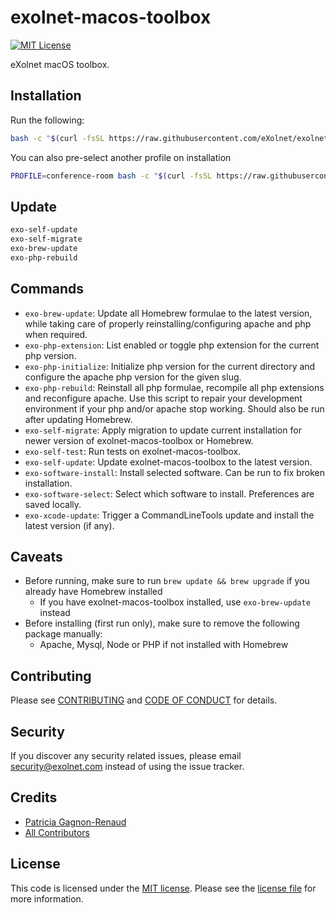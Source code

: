 # exolnet-macos-toolbox

[![MIT License](https://img.shields.io/badge/license-MIT-8469ad.svg)](https://tldrlegal.com/license/mit-license)

eXolnet macOS toolbox.

## Installation

Run the following:

```bash
bash -c "$(curl -fsSL https://raw.githubusercontent.com/eXolnet/exolnet-macos-toolbox/master/bootstrap)"
```

You can also pre-select another profile on installation
```bash
PROFILE=conference-room bash -c "$(curl -fsSL https://raw.githubusercontent.com/eXolnet/exolnet-macos-toolbox/master/bootstrap)"
```

## Update

```bash
exo-self-update
exo-self-migrate
exo-brew-update
exo-php-rebuild
```

## Commands

* `exo-brew-update`: Update all Homebrew formulae to the latest version, while taking care of properly reinstalling/configuring apache and php when required.
* `exo-php-extension`: List enabled or toggle php extension for the current php version.
* `exo-php-initialize`: Initialize php version for the current directory and configure the apache php version for the given slug.
* `exo-php-rebuild`: Reinstall all php formulae, recompile all php extensions and reconfigure apache. Use this script to repair your development environment if your php and/or apache stop working. Should also be run after updating Homebrew.
* `exo-self-migrate`: Apply migration to update current installation for newer version of exolnet-macos-toolbox or Homebrew.
* `exo-self-test`: Run tests on exolnet-macos-toolbox.
* `exo-self-update`: Update exolnet-macos-toolbox to the latest version.
* `exo-software-install`: Install selected software. Can be run to fix broken installation.
* `exo-software-select`: Select which software to install. Preferences are saved locally.
* `exo-xcode-update`: Trigger a CommandLineTools update and install the latest version (if any).

## Caveats

* Before running, make sure to run `brew update && brew upgrade` if you already have Homebrew installed
  * If you have exolnet-macos-toolbox installed, use `exo-brew-update` instead
* Before installing (first run only), make sure to remove the following package manually:
  * Apache, Mysql, Node or PHP if not installed with Homebrew

## Contributing

Please see [CONTRIBUTING](CONTRIBUTING.md) and [CODE OF CONDUCT](CODE_OF_CONDUCT.md) for details.

## Security

If you discover any security related issues, please email security@exolnet.com instead of using the issue tracker.

## Credits

- [Patricia Gagnon-Renaud](https://github.com/pgrenaud)
- [All Contributors](../../contributors)

## License

This code is licensed under the [MIT license](http://choosealicense.com/licenses/mit/).
Please see the [license file](LICENSE) for more information.
